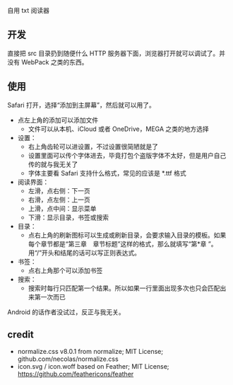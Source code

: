 自用 txt 阅读器

## 开发

直接把 src 目录扔到随便什么 HTTP 服务器下面，浏览器打开就可以调试了。并没有 WebPack 之类的东西。

## 使用

Safari 打开，选择“添加到主屏幕”，然后就可以用了。

* 点左上角的添加可以添加文件
    * 文件可以从本机、iCloud 或者 OneDrive，MEGA 之类的地方选择
* 设置：
    * 右上角齿轮可以进设置，不过设置很简陋就是了
    * 设置里面可以传个字体进去，毕竟打包个盗版字体不太好，但是用户自己传的就与我无关了
    * 字体主要看 Safari 支持什么格式，常见的应该是 \*.ttf 格式
* 阅读界面：
    * 左滑，点右侧：下一页
    * 右滑，点左侧：上一页
    * 上滑，点中间：显示菜单
    * 下滑：显示目录，书签或搜索
* 目录：
    * 点右上角的刷新图标可以生成或刷新目录，会要求输入目录的模板。如果每个章节都是“第三章　章节标题”这样的格式，那么就填写“第\*章 ”。用“/”开头和结尾的话可以写正则表达式。
* 书签：
    * 点右上角那个可以添加书签
* 搜索：
    * 搜索时每行只匹配第一个结果。所以如果一行里面出现多次也只会匹配出来第一次而已

Android 的话作者没试过，反正与我无关。

## credit

* normalize.css v8.0.1 from normalize; MIT License; github.com/necolas/normalize.css
* icon.svg / icon.woff based on Feather; MIT License; https://github.com/feathericons/feather
